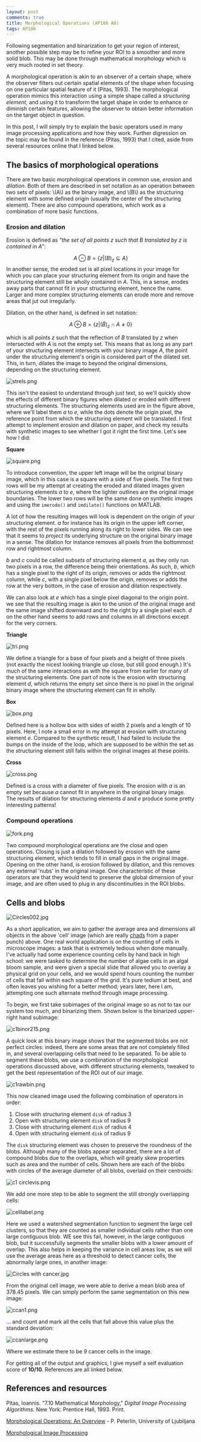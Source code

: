 ```yaml
---
layout: post
comments: true
title: Morphological Operations (AP186 A8)
tags: AP186
---  
```


Following segmentation and binarization to get your region of interest, another possible step may be to refine your ROI to a smoother and more solid blob. This may be done through mathematical morphology which is very much rooted in set theory.

A morphological operation is akin to an observer of a certain shape, where the observer filters out certain spatial elements of the shape when focusing on one particular spatial feature of it (Pitas, 1993). The morphological operation mimics this interaction using a simple shape called a *structuring element*, and using it to transform the target shape in order to enhance or diminish certain features, allowing the observer to obtain better information on the target object in question.

In this post, I will simply try to explain the basic operators used in many image processing applications and how they work. Further digression on the topic may be found in the reference (Pitas, 1993) that I cited, aside from several resources online that I linked below.

## The basics of morphological operations

There are two basic morphological operations in common use, *erosion* and *dilation*. Both of them are described in set notation as an operation between two sets of pixels: \\(A\\) as the binary image, and \\(B\\) as the structuring element with some defined origin (usually the center of the structuring element). There are also compound operations, which work as a combination of more basic functions.

### Erosion and dilation

Erosion is defined as *"the set of all points z such that B translated by z is contained in A"*:

$$
A \ominus B  = \{z | (B)_z\subseteq A\}
$$
In another sense, the eroded set is all pixel locations in your image for which you can place your structuring element from its origin and have the structuring element still be wholly contained in *A*. This, in a sense, erodes away parts that cannot fit in your structuring element, hence the name. Larger and more complex structuring elements can erode more and remove areas that jut out irregularly.

Dilation, on the other hand, is defined in set notation:

$$
A \oplus B  = \{z | (\hat{B})_z\cap A\neq 0\}
$$

which is all points *z* such that the reflection of *B* translated by *z* when intersected with *A* is not the empty set. This means that as long as any part of your structuring element intersects with your binary image *A*, the point under the structuring element's origin is considered part of the dilated set. This, in turn, dilates the image to beyond the original dimensions, depending on the structuring element.

![strels.png](https://s12.postimg.org/4xtyu19gt/strels.png)

This isn't the easiest to understand through just text, so we'll quickly show the effects of different binary figures when dilated or eroded with different structuring elements. The structuring elements used are in the figure above, where we'll label them *a* to *e*, while the dots denote the origin pixel, the reference point from which the structuring element will be translated. I first attempt to implement erosion and dilation on paper, and check my results with synthetic images to see whether I got it right the first time. Let's see how I did:

**Square**

![square.png](https://s11.postimg.org/3k8ri9sur/square.png)

To introduce convention, the upper left image will be the original binary image, which in this case is a square with a side of five pixels. The first two rows will be my attempt at creating the eroded and dilated images given structuring elements *a* to *e*, where the lighter outlines are the original image boundaries. The lower two rows will be the same done on synthetic images and using the `imerode()` and `imdilate()` functions on MATLAB.

A lot of how the resulting images will look is dependent on the origin of your structuring element. *a* for instance has its origin in the upper left corner, with the rest of the pixels running along its right to lower sides. We can see that it seems to *project* its underlying structure on the original binary image in a sense. The dilation for instance removes all pixels from the bottommost row and rightmost column.

*b* and *c* could be called *subsets* of structuring element *a*, as they only run two pixels in a row, the difference being their orientations. As such, *b*, which has a single pixel to the right of its origin, removes or adds the rightmost column, while *c*, with a single pixel below the origin, removes or adds the row at the very bottom, in the case of erosion and dilation respectively.

We can also look at *e* which has a single pixel diagonal to the origin point. we see that the resulting image is akin to the union of the original image and the same image shifted downward and to the right by a single pixel each. *d* on the other hand seems to add rows and columns in all directions except for the very corners.

**Triangle**

![tri.png](https://s16.postimg.org/gyzb5gst1/tri.png)

We define a triangle for a base of four pixels and a height of three pixels (not exactly the nicest looking triangle up close, but still good enough.) It's much of the same interactions as with the square from earlier for many of the structuring elements. One part of note is the erosion with structuring element *d*, which returns the empty set since there is no pixel in the original binary image where the structuring element can fit in wholly.

**Box**

![box.png](https://s13.postimg.org/dfnh9gffr/box.png)

Defined here is a hollow box with sides of width 2 pixels and a length of 10 pixels. Here, I note a small error in my attempt at erosion with structuring element *e*. Compared to the synthetic result, I had failed to include the bumps on the inside of the loop, which are supposed to be within the set as the structuring element still falls within the original images at these points.

**Cross**

![cross.png](https://s14.postimg.org/rmglefd9d/cross.png)

Defined is a cross with a diameter of five pixels. The erosion with *a* is an empty set because *a* cannot fit in anywhere in the original binary image. The results of dilation for structuring elements *d* and *e* produce some pretty interesting patterns!

### Compound operations

![fork.png](https://s16.postimg.org/xn3j4xsw5/fork.png)

Two compound morphological operations are the close and open operations. Closing is just a dilation followed by erosion with the same structuring element, which tends to fill in small gaps in the original image. Opening on the other hand, is erosion followed by dilation, and this removes any external 'nubs' in the original image. One characteristic of these operators are that they would tend to preserve the global dimension of your image, and are often used to plug in any discontinuities in the ROI blobs.

## Cells and blobs

![Circles002.jpg](https://s12.postimg.org/uc5nmzep9/Circles002.jpg)

As a short application, we aim to gather the average area and dimensions all objects in the above 'cell' image (which are really [chads](https://en.wikipedia.org/wiki/Chad_%28paper%29) from a paper punch) above. One real world application is on the counting of cells in microscope images: a task that is extremely tedious when done manually. I've actually had some experience counting cells by hand back in high school: we were tasked to determine the number of algae cells in an algal bloom sample, and were given a special slide that allowed you to overlay a physical grid on your cells, and we would spend hours counting the number of cells that fall within each square of the grid. It's pure tedium at best, and often leaves you wishing for a better method; years later, here I am, attempting one such alternate method through image processing.

To begin, we first take subimages of the original image so as not to tax our system too much, and binarizing them. Shown below is the binarized upper-right hand subimage:

![c1binor215.png](https://s14.postimg.org/4y740fn9t/c1binor215.png)

A quick look at this binary image shows that the segmented blobs are not perfect circles: indeed, there are some areas that are not completely filled in, and several overlapping cells that need to be separated. To be able to segment these blobs, we use a combination of the morphological operations discussed above, with different structuring elements, tweaked to get the best representation of the ROI out of our image.

![c1rawbin.png](https://s12.postimg.org/sb9xcl4v1/c1rawbin.png)

This now cleaned image used the following combination of operators in order:

1. Close with structuring element `disk` of radius 3
2. Open with structuring element `disk` of radius 9
3. Close with structuring element `disk` of radius 4
4. Open with structuring element `disk` of radius 9

The `disk` structuring element was chosen to preserve the roundness of the blobs. Although many of the blobs appear separated, there are a lot of compound blobs due to the overlaps, which will greatly skew properties such as area and the number of cells. Shown here are each of the blobs with circles of the average diameter of all blobs, overlaid on their centroids:

![c1 circlevis.png](https://s12.postimg.org/bsfubg8ct/c1_circlevis.png)

 We add one more step to be able to segment the still strongly overlapping cells:

 ![celllabel.png](https://s13.postimg.org/6031u92yf/celllabel.png)

Here we used a watershed segmentation function to segment the large cell clusters, so that they are counted as smaller individual cells rather than one large contiguous blob. WE see this fail, however, in the large contiguous blob, but it successfully segments the smaller blobs with a lower amount of overlap. This also helps in keeping the variance in cell areas low, as we will use the average areas here as a threshold to detect cancer cells, the abnormally large ones, in another image:

![Circles with cancer.jpg](https://s15.postimg.org/j6ercezej/Circles_with_cancer.jpg)

From the original cell image, we were able to derive a mean blob area of 378.45 pixels. We can simply perform the same segmentation on this new image:

![ccan1.png](https://s18.postimg.org/atsg7x4d5/ccan1.png)

... and count and mark all the cells that fall above this value plus the standard deviation:

![ccanlarge.png](https://s16.postimg.org/dhijubp39/ccanlarge.png)

Where we estimate there to be 9 cancer cells in the image.

For getting all of the output and graphics, I give myself a self evaluation score of **10/10**. References are all linked below.

## References and resources
Pitas, Ioannis. "7.10 Mathematical Morphology," *Digital Image Processing Algorithms.* New York: Prentice Hall, 1993. Print.

[Morphological Operations: An Overview](http://www.inf.u-szeged.hu/ssip/1996/morpho/morphology.html) - P. Peterlin, University of Ljubiljana

[Morphological Image Processing](https://www.cs.auckland.ac.nz/courses/compsci773s1c/lectures/ImageProcessing-html/topic4.htm#compound)
